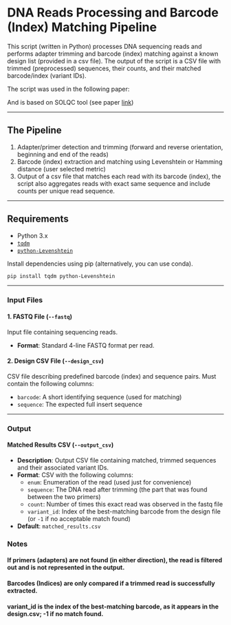 # DNA Reads Processing and Barcode (Index) Matching Pipeline

This script (written in Python) processes DNA sequencing reads and performs adapter trimming and barcode (index) matching against a known design list (provided in a csv file). 
The output of the script is a CSV file with trimmed (preprocessed) sequences, their counts, and their matched barcode/index (variant IDs).

The script was used in the following paper:


And is based on SOLQC tool (see paper [link](https://academic.oup.com/bioinformatics/article/37/5/720/5896982))

---

## The Pipeline
1. Adapter/primer detection and trimming (forward and reverse orientation, beginning and end of the reads)
2. Barcode (index) extraction and matching using Levenshtein or Hamming distance (user selected metric)
3. Output of a csv file that matches each read with its barcode (index), the script also aggregates reads with exact same sequence and include counts per unique read sequence.  

---

## Requirements

- Python 3.x
- [`tqdm`](https://pypi.org/project/tqdm/)
- [`python-Levenshtein`](https://pypi.org/project/python-Levenshtein/)

Install dependencies using pip (alternatively, you can use conda). 

```bash
pip install tqdm python-Levenshtein
```

---

### Input Files

#### 1. FASTQ File (`--fastq`)
Input file containing sequencing reads.
- **Format**: Standard 4-line FASTQ format per read.


#### 2. Design CSV File (`--design_csv`)
CSV file describing predefined barcode (index) and sequence pairs.
Must contain the following columns:
  - `barcode`: A short identifying sequence (used for matching)
  - `sequence`: The expected full insert sequence


---

### Output 

#### Matched Results CSV (`--output_csv`)
- **Description**: Output CSV file containing matched, trimmed sequences and their associated variant IDs.
- **Format**: CSV with the following columns:
  - `enum`: Enumeration of the read (used just for convenience)
  - `sequence`: The  DNA read  after trimming (the part that was found between the two primers)
  - `count`: Number of times this exact read was observed in the fastq file
  - `variant_id`: Index of the best-matching barcode from the design file (or `-1` if no acceptable match found)
- **Default**: `matched_results.csv`



### Notes
#### If primers (adapters) are not found (in either direction), the read is filtered out and is not represented in the output.

#### Barcodes (Indices) are only compared if a trimmed read is successfully extracted.

#### variant_id is the index of the best-matching barcode, as it appears in the design.csv; -1 if no match found.




